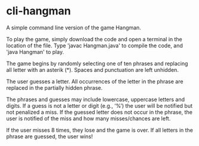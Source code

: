# cli-hangman
A simple command line version of the game Hangman.

To play the game, simply download the code and open a terminal in the location of the file. Type 'javac Hangman.java' to compile the code, and 'java Hangman' to play.

The game begins by randomly selecting one of ten phrases and replacing all letter with an asterik (*). Spaces and punctuation are left unhidden.

The user guesses a letter. All occurrences of the letter in the phrase are replaced in the partially hidden phrase.

The phrases and guesses may include lowercase, uppercase letters and digits. If a guess is not a letter or digit (e.g., ‘%’) the user will be notified but not penalized a miss. If the guessed letter does not occur in the phrase, the user is notified of the miss and how many misses/chances are left.

If the user misses 8 times, they lose and the game is over. If all letters in the phrase are guessed, the user wins!
